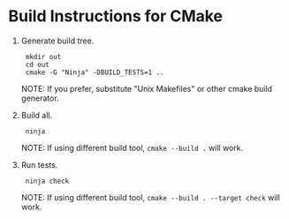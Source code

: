 Build Instructions for CMake
============================

1. Generate build tree.

        mkdir out
        cd out
        cmake -G "Ninja" -DBUILD_TESTS=1 ..

    NOTE: If you prefer, substitute "Unix Makefiles" or other cmake build generator.

2. Build all.

        ninja

    NOTE: If using different build tool, `cmake --build .` will work.

3. Run tests.

        ninja check

    NOTE: If using different build tool, `cmake --build . --target check` will work.

